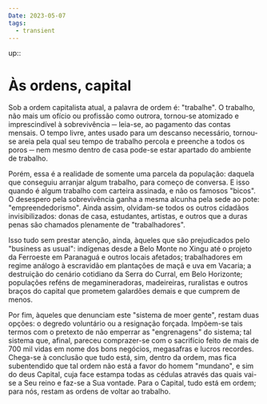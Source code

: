 ```yaml
---
Date: 2023-05-07
tags:
  - transient 
---
```

up:: 

# Às ordens, capital

Sob a ordem capitalista atual, a palavra de ordem é: "trabalhe". O trabalho, não mais um ofício ou profissão como outrora, tornou-se atomizado e imprescindível à sobrevivência ─ leia-se, ao pagamento das contas mensais. O tempo livre, antes usado para um descanso necessário, tornou-se areia pela qual seu tempo de trabalho percola e preenche a todos os poros ─ nem mesmo dentro de casa pode-se estar apartado do ambiente de trabalho.

Porém, essa é a realidade de somente uma parcela da população: daquela que conseguiu arranjar algum trabalho, para começo de conversa. E isso quando é algum trabalho com carteira assinada, e não os famosos "bicos". O desespero pela sobrevivência ganha a mesma alcunha pela sede ao pote: "empreendedorismo". Ainda assim, olvidam-se todos os outros cidadãos invisibilizados: donas de casa, estudantes, artistas, e outros que a duras penas são chamados plenamente de "trabalhadores".

Isso tudo sem prestar atenção, ainda, àqueles que são prejudicados pelo "business as usual": indígenas desde a Belo Monte no Xingu até o projeto da Ferroeste em Paranaguá e outros locais afetados; trabalhadores em regime análogo à escravidão em plantações de maçã e uva em Vacaria; a destruição do cenário cotidiano da Serra do Curral, em Belo Horizonte; populações reféns de megamineradoras, madeireiras, ruralistas e outros braços do capital que prometem galardões demais e que cumprem de menos.

Por fim, àqueles que denunciam este "sistema de moer gente", restam duas opções: o degredo voluntário ou a resignação forçada. Impõem-se tais termos com o pretexto de não emperrar as "engrenagens" do sistema; tal sistema que, afinal, pareceu comprazer-se com o sacrifício feito de mais de 700 mil vidas em nome dos bons negócios, megasafras e lucros recordes. Chega-se à conclusão que tudo está, sim, dentro da ordem, mas fica subentendido que tal ordem não está a favor do homem "mundano", e sim do deus Capital, cuja face estampa todas as cédulas através das quais vai-se a Seu reino e faz-se a Sua vontade. Para o Capital, tudo está em ordem; para nós, restam as ordens de voltar ao trabalho. 